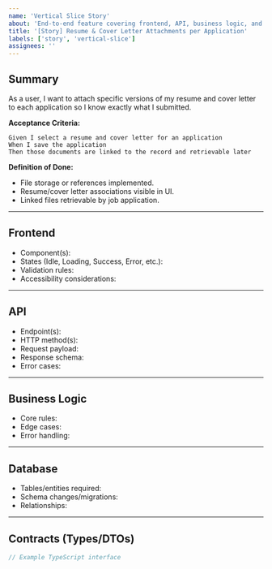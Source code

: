 ```yaml
---
name: 'Vertical Slice Story'
about: 'End-to-end feature covering frontend, API, business logic, and database'
title: '[Story] Resume & Cover Letter Attachments per Application'
labels: ['story', 'vertical-slice']
assignees: ''
---
```


## Summary

As a user, I want to attach specific versions of my resume and cover letter to each application so I know exactly what I submitted.

**Acceptance Criteria:**

```gherkin
Given I select a resume and cover letter for an application
When I save the application
Then those documents are linked to the record and retrievable later
```

**Definition of Done:**

- File storage or references implemented.
- Resume/cover letter associations visible in UI.
- Linked files retrievable by job application.

---

## Frontend

- Component(s):
- States (Idle, Loading, Success, Error, etc.):
- Validation rules:
- Accessibility considerations:

---

## API

- Endpoint(s):
- HTTP method(s):
- Request payload:
- Response schema:
- Error cases:

---

## Business Logic

- Core rules:
- Edge cases:
- Error handling:

---

## Database

- Tables/entities required:
- Schema changes/migrations:
- Relationships:

---

## Contracts (Types/DTOs)

```ts
// Example TypeScript interface
```
